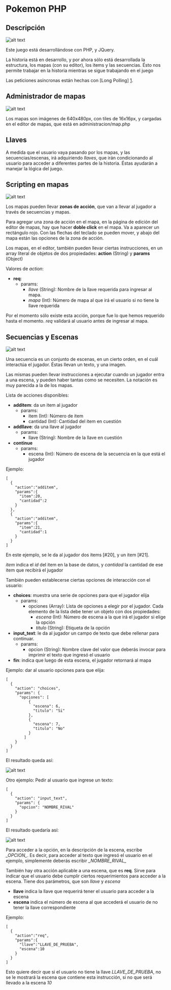 Pokemon PHP
===========

Descripción
-----------

![alt text](https://raw.github.com/ahoulgrave/pokemon/master/doc/start.png "Map")

Este juego está desarrollándose con PHP, y JQuery.

La historia está en desarrollo, y por ahora sólo está desarrollada la estructura, los mapas (con su editor), los items y las secuencias. Ésto nos permite trabajar en la historia mientras se sigue trabajando en el juego

Las peticiones asíncronas están hechas con [Long Polling] [1].

Administrador de mapas
----------------------
![alt text](https://raw.github.com/ahoulgrave/pokemon/master/doc/map_editor.jpg "Map Editor")

Los mapas son imágenes de 640x480px, con tiles de 16x16px, y cargadas en el editor de mapas, que está en administracion/map.php

Llaves
------

A medida que el usuario vaya pasando por los mapas, y las secuencias/escenas, irá adquiriendo *llaves*, que irán condicionando al usuario para acceder a diferentes partes de la historia. Éstas ayudarán a manejar la lógica del juego.

Scripting en mapas
------------------

![alt text](https://raw.github.com/ahoulgrave/pokemon/master/doc/map_editor_2.jpg "Map Editor")

Los mapas pueden llevar **zonas de acción**, que van a llevar al jugador a través de secuencias y mapas.

Para agregar una zona de acción en el mapa, en la página de edición del editor de mapas, hay que hacer **doble click** en el mapa. Va a aparecer un rectángulo rojo. Con las flechas del teclado se pueden mover, y abajo del mapa están las opciones de la zona de acción.

Los mapas, en el editor, también pueden llevar ciertas instrucciones, en un array literal de objetos de dos propiedades: **action** (String) y **params** (Object)

Valores de *action*:

* **req**:
  * params:
    * *llave* (String): Nombre de la llave requerida para ingresar al mapa.
    * *mapa* (Int): Número de mapa al que irá el usuario si no tiene la llave requerida


Por el momento sólo existe esta acción, porque fue lo que hemos requerido hasta el momento. *req* validará al usuario antes de ingresar al mapa.

Secuencias y Escenas
--------------------

![alt text](https://raw.github.com/ahoulgrave/pokemon/master/doc/secuencia.jpg "Secuencia")

Una secuencia es un conjunto de escenas, en un cierto orden, en el cuál interactúa el jugador. Éstas llevan un texto, y una imagen.

Las mismas pueden llevar instrucciones a ejecutar cuando un jugador entra a una escena, y pueden haber tantas como se necesiten. La notación es muy parecida a la de los mapas.

Lista de acciones disponibles:

* **additem**: da un item al jugador
  * params:
    * item (Int): Número de item
    * cantidad (Int): Cantidad del item en cuestión
* **addllave**: da una llave al jugador
  * params:
    * llave (String): Nombre de la llave en cuestión
* **continue**
  * params:
    * escena (Int): Número de escena de la secuencia en la que está el jugador

Ejemplo:
    
    [
      {
        "action":"additem",
        "params":{
          "item":20,
          "cantidad":2
        }
      },
      {
        "action":"additem",
        "params":{
          "item":21,
          "cantidad":1
        }
      }
    ]

En este ejemplo, se le da al jugador dos items [#20], y un item [#21].

*item* indica el *id* del item en la base de datos, y *cantidad* la cantidad de ese item que recibirá el jugador


También pueden establecerse ciertas opciones de interacción con el usuario:

* **choices**: muestra una serie de opciones para que el jugador elija
  * params:
    * opciones (Array): Lista de opciones a elegir por el jugador. Cada elemento de la lista debe tener un objeto con dos propiedades:
      * *escena* (Int): Número de escena a la que irá el jugador si elige la opción
      * *titulo* (String): Etiqueta de la opción
* **input_text**: le da al jugador un campo de texto que debe rellenar para continuar.
  * params:
    * opcion (String): Nombre clave del valor que deberás invocar para imprimir el texto que ingresó el usuario
* **fin**: indica que luego de esta escena, el jugador retornará al mapa

Ejemplo: dar al usuario opciones para que elija:

    [
      {
        "action": "choices",
        "params": {
          "opciones": [
              {
                "escena": 6,
                "titulo": "Si"
              },
              {
                "escena": 7,
                "titulo": "No"
              }
            ]
        }
      }
    ]
    
El resultado queda así:

![alt text](https://raw.github.com/ahoulgrave/pokemon/master/doc/choices.jpg "Choices")

Otro ejemplo: Pedir al usuario que ingrese un texto:

    [
      {
        "action": "input_text",
        "params": {
          "opcion": "NOMBRE_RIVAL"
        }
      }
    ]

El resultado quedaría así:

![alt text](https://raw.github.com/ahoulgrave/pokemon/master/doc/input_text.jpg "Input Text")

Para acceder a la opción, en la descripción de la escena, escribe *\__OPCION__*.  Es decir, para acceder al texto que ingresó el usuario en el ejemplo, simplemente deberás escribir *\__NOMBRE_RIVAL__*



También hay otra acción aplicable a una escena, que es **req**. Sirve para indicar que el usuario debe cumplir ciertos requerimientos para acceder a la escena. Tiene dos parámetros, que son *llave* y *escena*

* **llave** indica la llave que requerirá tener el usuario para acceder a la escena
* **escena** indica el número de escena al que accederá el usuario de no tener la llave correspondiente

Ejemplo:

    [
      {
        "action":"req",
        "params":{
          "llave":"LLAVE_DE_PRUEBA",
          "escena":10
        }
      }
    ]


Esto quiere decir que si el usuario no tiene la llave *LLAVE_DE_PRUEBA*, no se le mostrará la escena que contiene esta instrucción, si no que será llevado a la escena *10*

[1]: http://es.wikipedia.org/wiki/Tecnolog%C3%ADa_Push#Long_polling        "Long polling"
